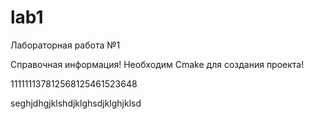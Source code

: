 # lab1
Лабораторная работа №1  

Справочная информация!
Необходим Cmake для создания проекта!

111111137812568125461523648

seghjdhgjklshdjklghsdjklghjklsd

